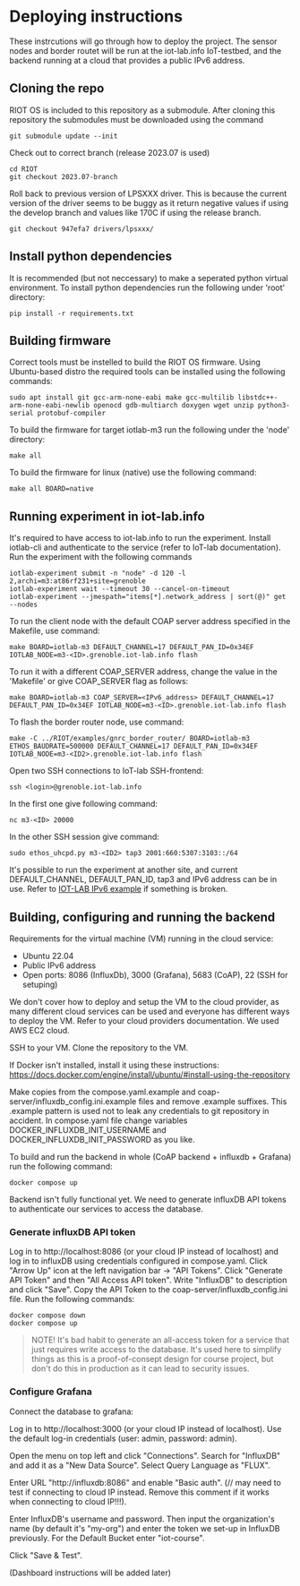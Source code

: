 # Deploying instructions

These instrcutions will go through how to deploy the project. The sensor nodes and border routet will be run at the iot-lab.info IoT-testbed, and the backend running at a cloud that provides a public IPv6 address.

## Cloning the repo

RIOT OS is included to this repository as a submodule. After cloning this repository the submodules must be downloaded using the command

```
git submodule update --init
```

Check out to correct branch (release 2023.07 is used)

```
cd RIOT
git checkout 2023.07-branch
```

Roll back to previous version of LPSXXX driver. This is because the current version of the driver seems to be buggy as it return negative values if using the develop branch and values like 170C if using the release branch.

```
git checkout 947efa7 drivers/lpsxxx/
```


## Install python dependencies

It is recommended (but not neccessary) to make a seperated python virtual environment. To install python dependencies run the following under 'root' directory:

```
pip install -r requirements.txt
```

## Building firmware

Correct tools must be instelled to build the RIOT OS firmware. Using Ubuntu-based distro the required tools can be installed using the following commands:

```
sudo apt install git gcc-arm-none-eabi make gcc-multilib libstdc++-arm-none-eabi-newlib openocd gdb-multiarch doxygen wget unzip python3-serial protobuf-compiler
```

To build the firmware for target iotlab-m3 run the following under the 'node' directory:

```
make all
```

To build the firmware for linux (native) use the following command:

```
make all BOARD=native
```

## Running experiment in iot-lab.info

It's required to have access to iot-lab.info to run the experiment. Install iotlab-cli and authenticate to the service (refer to IoT-lab documentation). Run the experiment with the following commands
```
iotlab-experiment submit -n "node" -d 120 -l 2,archi=m3:at86rf231+site=grenoble
iotlab-experiment wait --timeout 30 --cancel-on-timeout
iotlab-experiment --jmespath="items[*].network_address | sort(@)" get --nodes
``` 
To run the client node with the default COAP server address specified in the Makefile, use command:
```
make BOARD=iotlab-m3 DEFAULT_CHANNEL=17 DEFAULT_PAN_ID=0x34EF IOTLAB_NODE=m3-<ID>.grenoble.iot-lab.info flash
```
To run it with a different COAP_SERVER address, change the value in the 'Makefile' or give COAP_SERVER flag as follows:
```
make BOARD=iotlab-m3 COAP_SERVER=<IPv6_address> DEFAULT_CHANNEL=17 DEFAULT_PAN_ID=0x34EF IOTLAB_NODE=m3-<ID>.grenoble.iot-lab.info flash
```
To flash the border router node, use command:
```
make -C ../RIOT/examples/gnrc_border_router/ BOARD=iotlab-m3 ETHOS_BAUDRATE=500000 DEFAULT_CHANNEL=17 DEFAULT_PAN_ID=0x34EF IOTLAB_NODE=m3-<ID2>.grenoble.iot-lab.info flash
```
Open two SSH connections to IoT-lab SSH-frontend:
```
ssh <login>@grenoble.iot-lab.info
```
In the first one give following command:
```
nc m3-<ID> 20000
```
In the other SSH session give command:
```
sudo ethos_uhcpd.py m3-<ID2> tap3 2001:660:5307:3103::/64
```
It's possible to run the experiment at another site, and current DEFAULT_CHANNEL, DEFAULT_PAN_ID, tap3 and IPv6 address can be in use. Refer to [IOT-LAB IPv6 example](https://www.iot-lab.info/learn/tutorials/riot/riot-public-ipv6-m3/) if something is broken.

## Building, configuring and running the backend

Requirements for the virtual machine (VM) running in the cloud service:

<ul>
    <li>Ubuntu 22.04</li>
    <li>Public IPv6 address</li>
    <li>Open ports: 8086 (InfluxDb), 3000 (Grafana), 5683 (CoAP), 22 (SSH for setuping)
</ul>

We don't cover how to deploy and setup the VM to the cloud provider, as many different cloud services can be used and everyone has different ways to deploy the VM. Refer to your cloud providers documentation. We used AWS EC2 cloud.

SSH to your VM. Clone the repository to the VM.

If Docker isn't installed, install it using these instructions: https://docs.docker.com/engine/install/ubuntu/#install-using-the-repository

Make copies from the compose.yaml.example and coap-server/influxdb_config.ini.example files and remove .example suffixes. This .example pattern is used not to leak any credentials to git repository in accident. In compose.yaml file change variables DOCKER_INFLUXDB_INIT_USERNAME and DOCKER_INFLUXDB_INIT_PASSWORD as you like. 

To build and run the backend in whole (CoAP backend + influxdb + Grafana) run the following command:
```
docker compose up
```

Backend isn't fully functional yet. We need to generate influxDB API tokens to authenticate our services to access the database.

### Generate influxDB API token

Log in to http://localhost:8086 (or your cloud IP instead of localhost) and log in to influxDB using credentials configured in compose.yaml. Click "Arrow Up" icon at the left navigation bar -> "API Tokens". Click "Generate API Token" and then "All Access API token". Write "InfluxDB" to description and click "Save". Copy the API Token to the coap-server/influxdb_config.ini file. Run the following commands:

```
docker compose down
docker compose up
```

> NOTE! It's bad habit to generate an all-access token for a service that just requires write access to the database. It's used here to simplify things as this is a proof-of-consept design for course project, but don't do this in production as it can lead to security issues.

### Configure Grafana

Connect the database to grafana:

Log in to http://localhost:3000 (or your cloud IP instead of localhost). Use the default log-in credentials (user: admin, password: admin). 

Open the menu on top left and click "Connections". Search for "InfluxDB" and add it as a "New Data Source". 
Select Query Language as "FLUX". 

Enter URL "http://influxdb:8086" and enable "Basic auth". (// may need to test if connecting to cloud IP instead. Remove this comment if it works when connecting to cloud IP!!!).

Enter InfluxDB's username and password. Then input the organization's name (by default it's "my-org") and enter the token we set-up in InfluxDB previously. For the Default Bucket enter "iot-course".

Click "Save & Test".

(Dashboard instructions will be added later)
